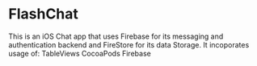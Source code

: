 # FlashChat

This is an iOS Chat app that uses Firebase for its messaging and authentication backend and FireStore for its data Storage. 
It incoporates usage of:
TableViews
CocoaPods
Firebase
